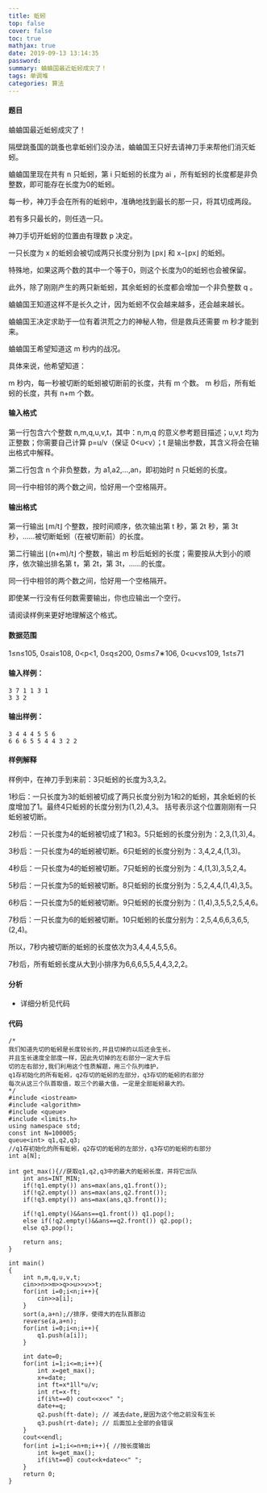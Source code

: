 ```yaml
---
title: 蚯蚓
top: false
cover: false
toc: true
mathjax: true
date: 2019-09-13 13:14:35
password:
summary: 蛐蛐国最近蚯蚓成灾了！
tags: 单调堆
categories: 算法
---
```


#### 题目
蛐蛐国最近蚯蚓成灾了！

隔壁跳蚤国的跳蚤也拿蚯蚓们没办法，蛐蛐国王只好去请神刀手来帮他们消灭蚯蚓。

蛐蛐国里现在共有 n 只蚯蚓，第 i 只蚯蚓的长度为 ai ，所有蚯蚓的长度都是非负整数，即可能存在长度为0的蚯蚓。

每一秒，神刀手会在所有的蚯蚓中，准确地找到最长的那一只，将其切成两段。

若有多只最长的，则任选一只。

神刀手切开蚯蚓的位置由有理数 p 决定。

一只长度为 x 的蚯蚓会被切成两只长度分别为 ⌊px⌋ 和 x−⌊px⌋ 的蚯蚓。

特殊地，如果这两个数的其中一个等于0，则这个长度为0的蚯蚓也会被保留。

此外，除了刚刚产生的两只新蚯蚓，其余蚯蚓的长度都会增加一个非负整数 q 。

蛐蛐国王知道这样不是长久之计，因为蚯蚓不仅会越来越多，还会越来越长。

蛐蛐国王决定求助于一位有着洪荒之力的神秘人物，但是救兵还需要 m 秒才能到来。

蛐蛐国王希望知道这 m 秒内的战况。

具体来说，他希望知道：

m 秒内，每一秒被切断的蚯蚓被切断前的长度，共有 m 个数。
m 秒后，所有蚯蚓的长度，共有 n+m 个数。
#### 输入格式
第一行包含六个整数 n,m,q,u,v,t，其中：n,m,q 的意义参考题目描述；u,v,t 均为正整数；你需要自己计算 p=u/v（保证 0<u<v）；t 是输出参数，其含义将会在输出格式中解释。

第二行包含 n 个非负整数，为 a1,a2,…,an，即初始时 n 只蚯蚓的长度。

同一行中相邻的两个数之间，恰好用一个空格隔开。

#### 输出格式
第一行输出 ⌊m/t⌋ 个整数，按时间顺序，依次输出第 t 秒，第 2t 秒，第 3t 秒，……被切断蚯蚓（在被切断前）的长度。

第二行输出 ⌊(n+m)/t⌋ 个整数，输出 m 秒后蚯蚓的长度；需要按从大到小的顺序，依次输出排名第 t，第 2t，第 3t，……的长度。

同一行中相邻的两个数之间，恰好用一个空格隔开。

即使某一行没有任何数需要输出，你也应输出一个空行。

请阅读样例来更好地理解这个格式。

#### 数据范围
1≤n≤105,
0≤ai≤108,
0<p<1,
0≤q≤200,
0≤m≤7∗106,
0<u<v≤109,
1≤t≤71
#### 输入样例：

    3 7 1 1 3 1
    3 3 2

#### 输出样例：

    3 4 4 4 5 5 6
    6 6 6 5 5 4 4 3 2 2

#### 样例解释
样例中，在神刀手到来前：3只蚯蚓的长度为3,3,2。

1秒后：一只长度为3的蚯蚓被切成了两只长度分别为1和2的蚯蚓，其余蚯蚓的长度增加了1。最终4只蚯蚓的长度分别为(1,2),4,3。 括号表示这个位置刚刚有一只蚯蚓被切断。

2秒后：一只长度为4的蚯蚓被切成了1和3。5只蚯蚓的长度分别为：2,3,(1,3),4。

3秒后：一只长度为4的蚯蚓被切断。6只蚯蚓的长度分别为：3,4,2,4,(1,3)。

4秒后：一只长度为4的蚯蚓被切断。7只蚯蚓的长度分别为：4,(1,3),3,5,2,4。

5秒后：一只长度为5的蚯蚓被切断。8只蚯蚓的长度分别为：5,2,4,4,(1,4),3,5。

6秒后：一只长度为5的蚯蚓被切断。9只蚯蚓的长度分别为：(1,4),3,5,5,2,5,4,6。

7秒后：一只长度为6的蚯蚓被切断。10只蚯蚓的长度分别为：2,5,4,6,6,3,6,5,(2,4)。

所以，7秒内被切断的蚯蚓的长度依次为3,4,4,4,5,5,6。

7秒后，所有蚯蚓长度从大到小排序为6,6,6,5,5,4,4,3,2,2。

#### 分析

 - 详细分析见代码

#### 代码

```
/*
我们知道先切的蚯蚓是长度较长的,并且切掉的以后还会生长，
并且生长速度全部度一样，因此先切掉的左右部分一定大于后
切的左右部分,我们利用这个性质解题，用三个队列维护，
q1存初始化的所有蚯蚓，q2存切的蚯蚓的左部分，q3存切的蚯蚓的右部分
每次从这三个队首取值，取三个的最大值，一定是全部蚯蚓最大的。 
*/
#include <iostream>
#include <algorithm>
#include <queue>
#include <limits.h>
using namespace std;
const int N=100005;
queue<int> q1,q2,q3;
//q1存初始化的所有蚯蚓，q2存切的蚯蚓的左部分，q3存切的蚯蚓的右部分
int a[N]; 

int get_max(){//获取q1,q2,q3中的最大的蚯蚓长度，并将它出队 
	int ans=INT_MIN;
	if(!q1.empty()) ans=max(ans,q1.front());
	if(!q2.empty()) ans=max(ans,q2.front()); 
	if(!q3.empty()) ans=max(ans,q3.front());
	
	if(!q1.empty()&&ans==q1.front()) q1.pop();
	else if(!q2.empty()&&ans==q2.front()) q2.pop();
	else q3.pop();
	
	return ans;
}

int main()
{
	int n,m,q,u,v,t;
	cin>>n>>m>>q>>u>>v>>t;
	for(int i=0;i<n;i++){
		cin>>a[i];
	}
	sort(a,a+n);//排序，使得大的在队首那边 
	reverse(a,a+n);
	for(int i=0;i<n;i++){
		q1.push(a[i]);
	}
	
	int date=0;
	for(int i=1;i<=m;i++){
		int x=get_max();
		x+=date;
		int ft=x*1ll*u/v;
		int rt=x-ft;
		if(i%t==0) cout<<x<<" ";
		date+=q;
		q2.push(ft-date); // 减去date,是因为这个他之前没有生长 
		q3.push(rt-date); // 后面加上全部的会错误
	}
	cout<<endl;
	for(int i=1;i<=n+m;i++){ //按长度输出 
		int k=get_max(); 
		if(i%t==0) cout<<k+date<<" ";
	}
	return 0;
}
```
